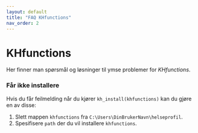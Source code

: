 ```yaml
---
layout: default
title: "FAQ KHfunctions"
nav_order: 2
---
```


# KHfunctions

Her finner man spørsmål og løsninger til ymse problemer for *KHfunctions*.

### Får ikke installere

Hvis du får feilmelding når du kjører `kh_install(khfunctions)` kan du gjøre en av disse:

1. Slett mappen `khfunctions` fra `C:\Users\DinBrukerNavn\helseprofil`.
2. Spesifisere `path` der du vil installere `khfunctions`.


